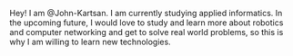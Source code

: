 Hey! I am @John-Kartsan. I am currently studying applied informatics. In the upcoming future, I would love to study and learn more about robotics and computer networking and get to solve real world problems, so this is why I am willing to learn new technologies.
